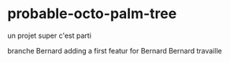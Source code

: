 # probable-octo-palm-tree
un projet super
c'est parti

branche Bernard
adding a first featur for Bernard
Bernard travaille